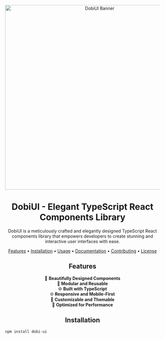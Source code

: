 <div align="center">
  <img src="./assets/banner.png" alt="DobiUI Banner" width="600">
</div>

<h1 align="center">DobiUI - Elegant TypeScript React Components Library</h1>

<p align="center">
  DobiUI is a meticulously crafted and elegantly designed TypeScript React components library that empowers developers to create stunning and interactive user interfaces with ease.
</p>

<p align="center">
  <a href="#features">Features</a> •
  <a href="#installation">Installation</a> •
  <a href="#usage">Usage</a> •
  <a href="#documentation">Documentation</a> •
  <a href="#contributing">Contributing</a> •
  <a href="#license">License</a>
</p>

<h2 align="center">Features</h2>

<p align="center">
  🎨 <strong>Beautifully Designed Components</strong><br>
  🧩 <strong>Modular and Reusable</strong><br>
  ⚙️ <strong>Built with TypeScript</strong><br>
  🌐 <strong>Responsive and Mobile-First</strong><br>
  🎉 <strong>Customizable and Themable</strong><br>
  🚀 <strong>Optimized for Performance</strong>
</p>

<h2 align="center">Installation</h2>

```bash
npm install dobi-ui
